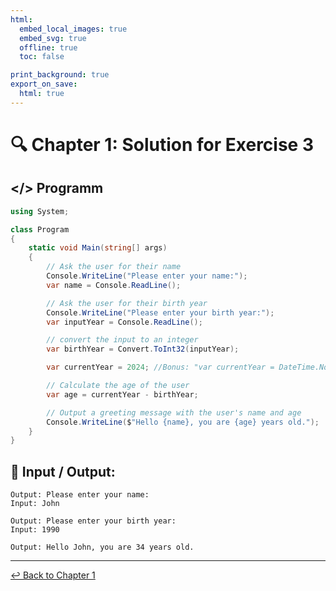 ```yaml
---
html:
  embed_local_images: true
  embed_svg: true
  offline: true
  toc: false

print_background: true
export_on_save:
  html: true
---
```


# 🔍 Chapter 1: Solution for Exercise 3

## </> Programm
``` csharp
using System;

class Program
{
    static void Main(string[] args)
    {
        // Ask the user for their name
        Console.WriteLine("Please enter your name:");
        var name = Console.ReadLine();

        // Ask the user for their birth year
        Console.WriteLine("Please enter your birth year:");
        var inputYear = Console.ReadLine();

        // convert the input to an integer
        var birthYear = Convert.ToInt32(inputYear);

        var currentYear = 2024; //Bonus: "var currentYear = DateTime.Now.Year;"

        // Calculate the age of the user
        var age = currentYear - birthYear;

        // Output a greeting message with the user's name and age
        Console.WriteLine($"Hello {name}, you are {age} years old.");
    }
}
```

## 🤖 Input / Output:
```
Output: Please enter your name:
Input: John
```
```
Output: Please enter your birth year:
Input: 1990
```
```
Output: Hello John, you are 34 years old.
```

----

[↩️ Back to Chapter 1](../../chapters/chapter1.html)